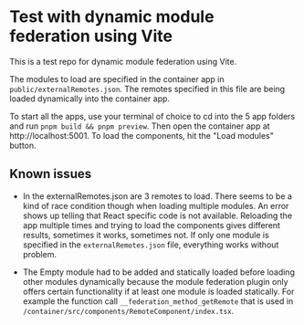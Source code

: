 # Test with dynamic module federation using Vite

This is a test repo for dynamic module federation using Vite.

The modules to load are specified in the container app in `public/externalRemotes.json`. The remotes specified in this file are being loaded dynamically into the container app.

To start all the apps, use your terminal of choice to cd into the 5 app folders and run `pnpm build && pnpm preview`.
Then open the container app at http://localhost:5001. To load the components, hit the "Load modules" button.

## Known issues

- In the externalRemotes.json are 3 remotes to load. There seems to be a kind of race condition though when loading multiple modules. An error shows up telling that
  React specific code is not available. Reloading the app multiple times and trying to load the components gives different results, sometimes it works, sometimes not.
  If only one module is specified in the `externalRemotes.json` file, everything works without problem.

- The Empty module had to be added and statically loaded before loading other modules dynamically because the module federation plugin only offers certain functionality if at least one module is loaded statically. For example the function call `__federation_method_getRemote` that is used in `/container/src/components/RemoteComponent/index.tsx`.
